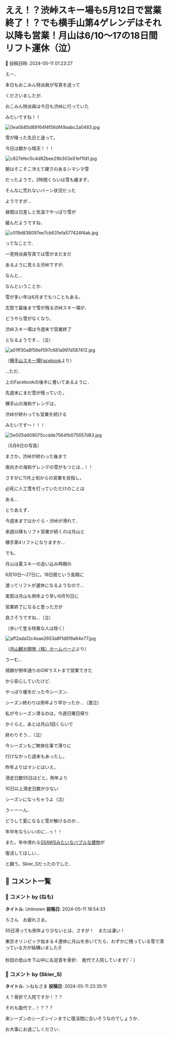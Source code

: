 # ええ！？渋峠スキー場も5月12日で営業終了！？でも横手山第4ゲレンデはそれ以降も営業！月山は6/10～17の18日間リフト運休（泣）

📅 投稿日時: 2024-05-11 01:23:27

えー．


本日もおこみん特派員が写真を送って


くださいましたが．





おこみん特派員は今日も渋峠に行っていた


みたいですね！！




![0ea0b85d89164f4f56df49aabc2a0463.jpg](images/0ea0b85d89164f4f56df49aabc2a0463.jpg)







雪が降った先日と違って，


今日は朝から晴天！！！




![c827efec5c4d82bee29b303e51ef1fd1.jpg](images/c827efec5c4d82bee29b303e51ef1fd1.jpg)







朝はそこそこ冷えて硬さのあるシマシマ雪


だったようで，2時間くらいは雪も緩まず，


そんなに荒れないバーン状況だった


ようですが…


昼間は日差しと気温でやっぱり雪が


緩んだようですね．




![c019d838097ee7cb631efa577424f4ab.jpg](images/c019d838097ee7cb631efa577424f4ab.jpg)







ってなことで．


一見特派員写真では雪がまだまだ


あるように見える渋峠ですが．





なんと…


なんということか．


雪が多い年は6月までもつこともある，


志賀で最後まで雪が残る渋峠スキー場が．


どうやら雪がなくなり，


渋峠スキー場は今週末で営業終了


となるようです…（泣）







![a01ff30a8f56ef597c681a997d587412.jpg](images/a01ff30a8f56ef597c681a997d587412.jpg)




（[横手山スキー場Facebook](https://www.facebook.com/yokoteyama2307/posts/pfbid0fLsZASGuDkgfv5zq6cowurhKCLpAzyMerCK5KbHnpM8QRYxFrjFqa81zATCCqLwxl)より）





…ただ．


上のFacebookの後半に書いてあるように．


先週末にまだ雪が残っていた，


横手山の海和ゲレンデは，


渋峠が終わっても営業を続ける


みたいです～！！！




![5e005d408075ccdde7564fb075657d83.jpg](images/5e005d408075ccdde7564fb075657d83.jpg)




（5月6日の写真）





まさか，渋峠が終わった後まで


南向きの海和ゲレンデの雪がもつとは…！！


さすがに11月上旬からの営業を目指し，


必死に人工雪を打っていただけのことは


ある…





とりあえず．


今週末まではかぐら・渋峠が滑れて．


来週以降もリフト営業が続くのは月山と


横手第4リフトになりますか…





でも．


月山は夏スキーの追い込み時期の


6月10日～27日に，18日間という長期に


渡ってリフトが運休になるようなので…





実質は月山も例年より早い6月10日に


営業終了になると思った方が


良さそうですね…（泣）


（歩いて登る特異な人は除く）







![aff2ada12c4eae2653a8f1d6f9a84e77.jpg](images/aff2ada12c4eae2653a8f1d6f9a84e77.jpg)







（[月山観光開発（株）ホームページ](https://gassankk.co.jp/?fbclid=IwAR2oKxDZy6rKx-GPioUeN362tp4GzJN7BaWDzxhPuGCtdAZHhcpALUL7uhw_aem_AUOOQnkELchtm1NtwlISsJ7yfZ7z_FMnsKmUF3cpo6CAKXvcDj-vVL6fWv4WoRQydHO5T6rpMm6-rs5uXyoNuUT2)より）





うーむ…


焼額が例年通りのGWラストまで営業できた


から安心していたけど．


やっぱり暖冬だった今シーズン．


シーズン終わりは例年より早かったか…（激泣）





私が今シーズン滑るのは，今週日曜日帰り


かぐらと，あとは月山1回くらいで


終わりそう…（泣）





今シーズンもご無体仕事で滑りに


行けなかった週末もあったし，


昨年よりはマシとはいえ，


滑走日数55日ほどと，例年より


10日以上滑走日数が少ない


シーズンになっちゃうよ（泣）





うーーーん．


どうして夏になると雪が解けるのか…


年中冬ならいいのに…っ！！





また，年中滑れる[SSAWSみたいなバブルな建物](ed050e93e6a287b570a1de21038fdc782.md)が


復活してほしい…


と願う，Skier_Sだったのでした．

## 💬 コメント一覧

### 💬 コメント by (ねも)
**タイトル**: Unknown
**投稿日**: 2024-05-11 18:54:33

Ｓさん　お疲れさま。

55日滑っても例年より少ないとは、さすが！　または凄い！

東京オリンピック始まる４連休に月山を歩いてたら、わずかに残っている雪で滑っている方が結構いました✌️



秋田の低山を下山中に右足首を骨折💧　能代で入院しています(ﾟ-ﾟ)

### 💬 コメント by (Skier_S)
**タイトル**: ＞ねもさま
**投稿日**: 2024-05-11 23:35:11

え？骨折で入院ですか！？？

それも能代で…！？？？

来シーズンのシーズンインまでに復活間に合いそうなのでしょうか．

お大事にお過ごしください．

